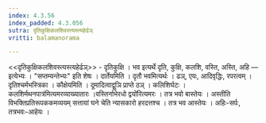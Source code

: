 ```yaml
---
index: 4.3.56
index_padded: 4.3.056
sutra: दृतिकुक्षिकलशिवस्त्यस्त्यहेर्ढञ्
vritti: balamanorama

---
```

<<दृतिकुक्षिकलशिवस्त्यस्त्यहेर्ढञ्>> - दृतिकुक्षि । भव इत्यर्थे दृति, कुक्षि, कलशि, वस्ति, अस्ति, अहि — इत्येभ्यः । "सप्तम्यन्तेभ्यः" इति शेषः । दार्तेयमिति । दृतौ भवमित्यर्थः । ढञ्, एयः, आदिवृद्धिः, रपरत्वम् । दृतिश्चर्मभस्त्रिका । कौक्षेयमिति । दूमादित्वाद्वुञि प्राप्ते ठञ् । कलिशिर्घटः ।कलशिर्मथनपात्र॑मित्यमरव्याख्यातारः ।वस्तिर्नाभेरधो द्वयो॑रित्यमरः । तत्र भवो बास्तेयः । अस्तीति विभक्तिप्रतिरूपककमव्ययम् सत्तायां घने चेति न्यासकारो हरदत्तश्च । तत्र भव आस्तेयः । अहिः-सर्पः, तत्रभवः-आहेयः ।